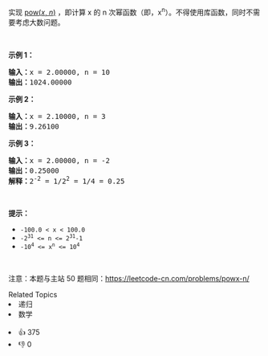 <p>实现&nbsp;<a href="https://www.cplusplus.com/reference/valarray/pow/">pow(<em>x</em>,&nbsp;<em>n</em>)</a>&nbsp;，即计算 x 的 n 次幂函数（即，x<sup>n</sup>）。不得使用库函数，同时不需要考虑大数问题。</p>

<p>&nbsp;</p>

<p><strong>示例 1：</strong></p>

<pre>
<strong>输入：</strong>x = 2.00000, n = 10
<strong>输出：</strong>1024.00000
</pre>

<p><strong>示例 2：</strong></p>

<pre>
<strong>输入：</strong>x = 2.10000, n = 3
<strong>输出：</strong>9.26100</pre>

<p><strong>示例 3：</strong></p>

<pre>
<strong>输入：</strong>x = 2.00000, n = -2
<strong>输出：</strong>0.25000
<strong>解释：</strong>2<sup>-2</sup> = 1/2<sup>2</sup> = 1/4 = 0.25</pre>

<p>&nbsp;</p>

<p><strong>提示：</strong></p>

<ul> 
 <li><code>-100.0 &lt;&nbsp;x&nbsp;&lt; 100.0</code></li> 
 <li><code>-2<sup>31</sup>&nbsp;&lt;= n &lt;=&nbsp;2<sup>31</sup>-1</code></li> 
 <li><code>-10<sup>4</sup>&nbsp;&lt;= x<sup>n</sup>&nbsp;&lt;= 10<sup>4</sup></code></li> 
</ul>

<p>&nbsp;</p>

<p>注意：本题与主站 50 题相同：<a href="https://leetcode-cn.com/problems/powx-n/">https://leetcode-cn.com/problems/powx-n/</a></p>

<div><div>Related Topics</div><div><li>递归</li><li>数学</li></div></div><br><div><li>👍 375</li><li>👎 0</li></div>